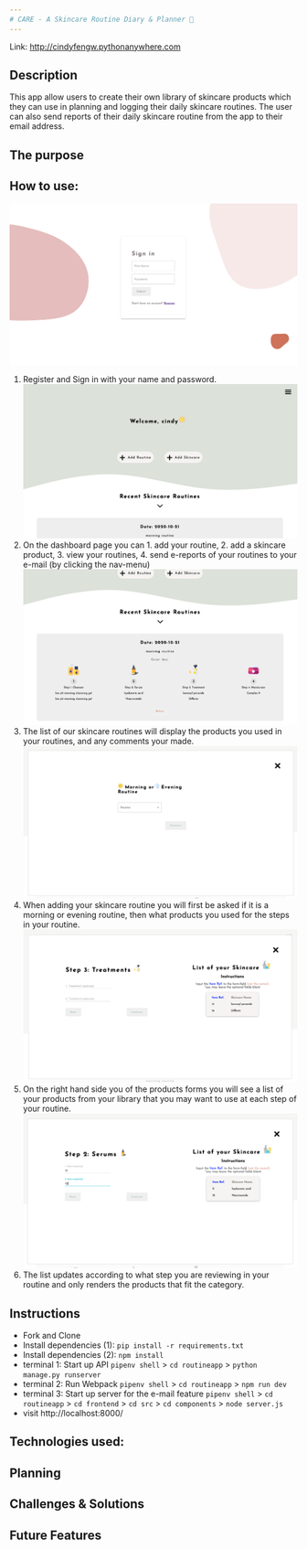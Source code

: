 ```yaml
---
# CARE - A Skincare Routine Diary & Planner 🌿
---
```


Link: http://cindyfengw.pythonanywhere.com

## Description

This app allow users to create their own library of skincare products which they can use in planning and logging their daily skincare routines. The user can also send reports of their daily skincare routine from the app to their email address.

## The purpose

## How to use:

![Sign in page](signin.png)

1. Register and Sign in with your name and password.
   ![Dashboard page](header.png)
2. On the dashboard page you can 1. add your routine, 2. add a skincare product, 3. view your routines, 4. send e-reports of your routines to your e-mail (by clicking the nav-menu)
   ![Routines page](routines.png)
3. The list of our skincare routines will display the products you used in your routines, and any comments your made.
   ![Form page](routineform1.png)
4. When adding your skincare routine you will first be asked if it is a morning or evening routine, then what products you used for the steps in your routine.
   ![treatment form page](treatmentform.png)
5. On the right hand side you of the products forms you will see a list of your products from your library that you may want to use at each step of your routine.
   ![serum form page](serumform.png)
6. The list updates according to what step you are reviewing in your routine and only renders the products that fit the category.

## Instructions

- Fork and Clone
- Install dependencies (1): `pip install -r requirements.txt`
- Install dependencies (2): `npm install`
- terminal 1: Start up API `pipenv shell` > `cd routineapp` > `python manage.py runserver`
- terminal 2: Run Webpack `pipenv shell` > `cd routineapp` > `npm run dev`
- terminal 3: Start up server for the e-mail feature `pipenv shell` > `cd routineapp` > `cd frontend` > `cd src` > `cd components` > `node server.js`
- visit http://localhost:8000/

## Technologies used:

## Planning

## Challenges & Solutions

## Future Features
